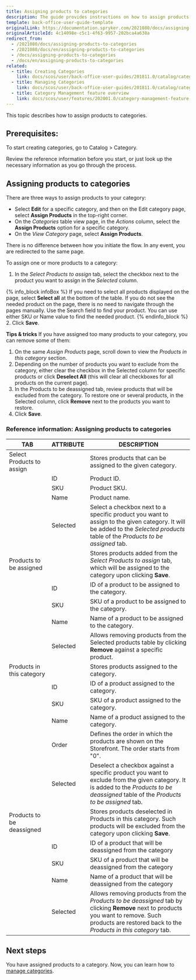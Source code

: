 ```yaml
---
title: Assigning products to categories
description: The guide provides instructions on how to assign products to the category in the Back Office.
template: back-office-user-guide-template
originalLink: https://documentation.spryker.com/2021080/docs/assigning-products-to-categories
originalArticleId: 4c14098e-c5c1-4f63-9957-202bca4a638a
redirect_from:
  - /2021080/docs/assigning-products-to-categories
  - /2021080/docs/en/assigning-products-to-categories
  - /docs/assigning-products-to-categories
  - /docs/en/assigning-products-to-categories
related:
  - title: Creating Categories
    link: docs/scos/user/back-office-user-guides/201811.0/catalog/category/creating-categories.html
  - title: Managing Categories
    link: docs/scos/user/back-office-user-guides/201811.0/catalog/category/managing-categories.html
  - title: Category Management feature overview
    link: docs/scos/user/features/202001.0/category-management-feature-overview.html
---
```


This topic describes how to assign products to categories.

## Prerequisites:

To start creating categories, go to Catalog > Category.

Review the reference information before you start, or just look up the necessary information as you go through the process.

## Assigning products to categories

There are three ways to assign products to your category:

* Select **Edit** for a specific category, and then on the Edit category page, select **Assign Products** in the top-right corner.
* On the *Categories* table view page, in the *Actions* column, select the **Assign Products** option for a specific category.
*  On the *View Category* page, select **Assign Products**.

There is no difference between how you initiate the flow. In any event, you are redirected to the same page.

To assign one or more products to a category:

1. In the *Select Products to assign* tab, select the checkbox next to the product you want to assign in the *Selected* column.

{% info_block infoBox %}
 If you need to select all products displayed on the page, select **Select all** at the bottom of the table. If you do not see the needed product on the page, there is no need to navigate through the pages manually. Use the Search field to find your product. You can use either SKU or Name value to find the needed product.
{% endinfo_block %}
2. Click **Save**.

**Tips & tricks**
If you have assigned too many products to your category, you can remove some of them:

1. On the same *Assign Products* page, scroll down to view the *Products in this category* section.
2. Depending on the number of products you want to exclude from the category, either clear the checkbox in the Selected column for specific products or click **Deselect All** (this will clear all checkboxes for all products on the current page).
3. In the Products to be deassigned tab, review products that will be excluded from the category. To restore one or several products, in the Selected column, click **Remove** next to the products you want to restore.
4. Click **Save**.

### Reference information: Assigning products to categories

| TAB | ATTRIBUTE | DESCRIPTION |
|-|-|-|
| Select Products to assign |   | Stores products that can be assigned to the given category. |
|   | ID | Product ID. |
|   | SKU | Product SKU. |
|   | Name | Product name. |
|   | Selected | Select a checkbox next to a specific product you want to assign to the given category. It will be added to the *Selected products* table of the *Products to be assigned* tab. |
| Products to be assigned |   | Stores products added from the *Select Products to assign* tab, which will be assigned to the category upon clicking **Save**. |
|   | ID | ID of a product to be assigned to the category. |
|   | SKU | SKU of a product to be assigned to the category. |
|   | Name | Name of a product to be assigned to the category. |
|   | Selected | Allows removing products from the Selected products table by clicking **Remove** against a specific product. |
| Products in this category |   | Stores products assigned to the category. |
|   | ID | ID of a product assigned to the category. |
|   | SKU | SKU of a product assigned to the category. |
|   | Name | Name of a product assigned to the category. |
|   | Order | Defines the order in which the products are shown on the Storefront. The order starts from "0". |
|   | Selected | Deselect a checkbox against a specific product you want to exclude from the given category. It is added to the *Products to be deassigned* table of the *Products to be assigned* tab. |
| Products to be deassigned |   | Stores products deselected in Products in this category. Such products will be excluded from the category upon clicking **Save**. |
|   | ID | ID of a product that will be deassigned from the category |
|   | SKU | SKU of a product that will be deassigned from the category |
|   | Name | Name of a product that will be deassigned from the category |
|   | Selected | Allows removing products from the *Products to be deassigned* tab by clicking **Remove** next to products you want to remove. Such products are restored back to the *Products in this category* tab. |

## Next steps

You have assigned products to a category. Now, you can learn how to [manage categories](/docs/scos/user/back-office-user-guides/{{page.version}}/catalog/category/managing-categories.html).
